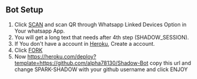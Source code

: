 ## Bot Setup

1. Click [SCAN](https://replit.com/@SPARK-SHADOW/ShadowBot) and scan QR through Whatsapp Linked Devices Option in Your whatsapp App.
2. You will get a long text that needs after 4th step (SHADOW_SESSION).
3. If You don't have a account in [Heroku](https://signup.heroku.com/), Create a account.
4. Click [FORK](https://github.com/SPARK-SHADOW/Shadow-Bot/fork)
5. Now https://heroku.com/deploy?template=https://github.com/alpha78130/Shadow-Bot copy this url and change SPARK-SHADOW with your github username and click ENJOY<br>
   <br>
   <br>
